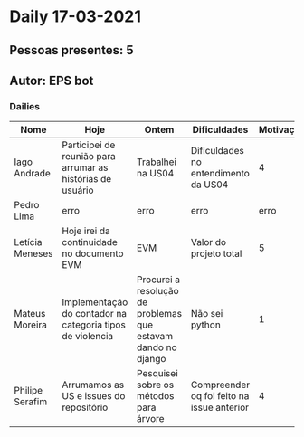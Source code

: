 # Daily 17-03-2021

## Pessoas presentes: 5

## Autor: EPS bot

### Dailies

|Nome | Hoje| Ontem| Dificuldades|Motivação|
| --- | --- | --- | --- |---|
|Iago Andrade|Participei de reunião para arrumar as histórias de usuário|Trabalhei na US04|Dificuldades no entendimento da US04|4|
|Pedro Lima|erro|erro|erro|erro|
|Letícia Meneses|Hoje irei da continuidade no documento EVM|EVM|Valor do projeto total|5|
|Mateus Moreira|Implementação do contador na categoria tipos de violencia|Procurei a resolução de problemas que estavam dando no django|Não sei python|1|
|Philipe Serafim|Arrumamos as US e issues do repositório|Pesquisei sobre os métodos para árvore|Compreender oq foi feito na issue anterior|4|

